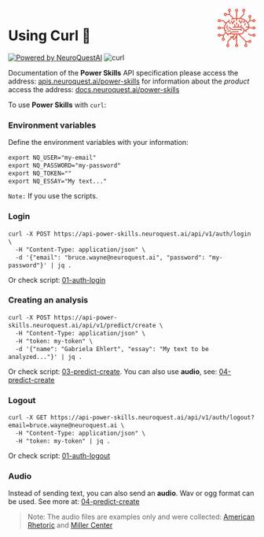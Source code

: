 <img src="https://raw.githubusercontent.com/NeuroQuestAi/neuroquestai.github.io/main/brand/products/power-skills/power-skills-128.png" align="right" width="80" height="80"/>

# Using Curl 🚀

[![Powered by NeuroQuestAI](https://img.shields.io/badge/powered%20by-NeuroQuestAI-orange.svg?style=flat&colorA=E1523D&colorB=007D8A)](
https://neuroquest.ai)
![curl](https://img.shields.io/static/v1.svg?label=curl&message=8.0%20&color=orange)

Documentation of the **Power Skills** API specification please access the address: [apis.neuroquest.ai/power-skills](https://apis.neuroquest.ai/power-skills/) for 
information about the *product* access the address: [docs.neuroquest.ai/power-skills](https://docs.neuroquest.ai/power-skills/)

To use **Power Skills** with `curl`:

### Environment variables

Define the environment variables with your information:

```shell
export NQ_USER="my-email"
export NQ_PASSWORD="my-password"
export NQ_TOKEN=""
export NQ_ESSAY="My text..."
```

`Note:` If you use the scripts.

### Login

```shell
curl -X POST https://api-power-skills.neuroquest.ai/api/v1/auth/login \
  -H "Content-Type: application/json" \
  -d '{"email": "bruce.wayne@neuroquest.ai", "password": "my-password"}' | jq .
```

Or check script: [01-auth-login](01-auth-login)

### Creating an analysis

```shell
curl -X POST https://api-power-skills.neuroquest.ai/api/v1/predict/create \
  -H "Content-Type: application/json" \
  -H "token: my-token" \
  -d '{"name": "Gabriela Ehlert", "essay": "My text to be analyzed..."}' | jq .
```

Or check script: [03-predict-create](03-predict-create). You can also use **audio**, see: [04-predict-create](04-predict-create)

### Logout

```shell
curl -X GET https://api-power-skills.neuroquest.ai/api/v1/auth/logout?email=bruce.wayne@neuroquest.ai \
  -H "Content-Type: application/json" \
  -H "token: my-token" | jq .
```

Or check script: [01-auth-logout](01-auth-logout)

### Audio 

Instead of sending text, you can also send an **audio**. Wav or ogg format can be used. See more at: [04-predict-create](04-predict-create)

> Note: The audio files are examples only and were collected: [American Rhetoric](https://www.americanrhetoric.com/barackobamaspeeches.htm) and [Miller Center](https://millercenter.org/the-presidency/presidential-speeches/january-26-2018-address-world-economic-forum)

